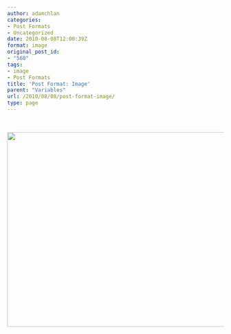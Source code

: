 ```yaml
---
author: adamchlan
categories:
- Post Formats
- Uncategorized
date: 2010-08-08T12:00:39Z
format: image
original_post_id:
- "568"
tags:
- image
- Post Formats
title: 'Post Format: Image'
parent: "Variables"
url: /2010/08/08/post-format-image/
type: page
---
```


<dl id="attachment_612" class="caption aligncenter" style="width:650px;">
  <dt class="caption-dt">
  </dt>
</dl>

&nbsp;

[<img class="alignnone image-755 size-large" src="https://via.placeholder.com/604/453" alt="" width="604" height="453" srcset="https://via.placeholder.com/1600 1600w, https://via.placeholder.com/300 300w, https://via.placeholder.com/768 768w, https://via.placeholder.com/1024 1024w" sizes="(max-width: 604px) 100vw, 604px" />][1]

 [1]: http://forhugo.dev/content/uploads/2011/07/100_5540.jpg
